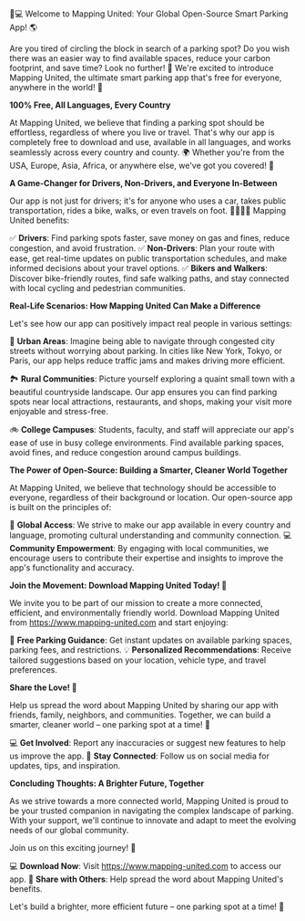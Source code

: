 🚗💻 Welcome to Mapping United: Your Global Open-Source Smart Parking App! 🌎

Are you tired of circling the block in search of a parking spot? Do you wish there was an easier way to find available spaces, reduce your carbon footprint, and save time? Look no further! 🤩 We're excited to introduce Mapping United, the ultimate smart parking app that's free for everyone, anywhere in the world! 🌟

**100% Free, All Languages, Every Country**

At Mapping United, we believe that finding a parking spot should be effortless, regardless of where you live or travel. That's why our app is completely free to download and use, available in all languages, and works seamlessly across every country and county. 🌍 Whether you're from the USA, Europe, Asia, Africa, or anywhere else, we've got you covered! 💚

**A Game-Changer for Drivers, Non-Drivers, and Everyone In-Between**

Our app is not just for drivers; it's for anyone who uses a car, takes public transportation, rides a bike, walks, or even travels on foot. 🚴‍♀️🚌💨 Mapping United benefits:

✅ **Drivers**: Find parking spots faster, save money on gas and fines, reduce congestion, and avoid frustration.
✅ **Non-Drivers**: Plan your route with ease, get real-time updates on public transportation schedules, and make informed decisions about your travel options.
✅ **Bikers and Walkers**: Discover bike-friendly routes, find safe walking paths, and stay connected with local cycling and pedestrian communities.

**Real-Life Scenarios: How Mapping United Can Make a Difference**

Let's see how our app can positively impact real people in various settings:

🌆 **Urban Areas**: Imagine being able to navigate through congested city streets without worrying about parking. In cities like New York, Tokyo, or Paris, our app helps reduce traffic jams and makes driving more efficient.

🏞️ **Rural Communities**: Picture yourself exploring a quaint small town with a beautiful countryside landscape. Our app ensures you can find parking spots near local attractions, restaurants, and shops, making your visit more enjoyable and stress-free.

🚲 **College Campuses**: Students, faculty, and staff will appreciate our app's ease of use in busy college environments. Find available parking spaces, avoid fines, and reduce congestion around campus buildings.

**The Power of Open-Source: Building a Smarter, Cleaner World Together**

At Mapping United, we believe that technology should be accessible to everyone, regardless of their background or location. Our open-source app is built on the principles of:

🌟 **Global Access**: We strive to make our app available in every country and language, promoting cultural understanding and community connection.
💻 **Community Empowerment**: By engaging with local communities, we encourage users to contribute their expertise and insights to improve the app's functionality and accuracy.

**Join the Movement: Download Mapping United Today! 📲**

We invite you to be part of our mission to create a more connected, efficient, and environmentally friendly world. Download Mapping United from https://www.mapping-united.com and start enjoying:

🌟 **Free Parking Guidance**: Get instant updates on available parking spaces, parking fees, and restrictions.
💡 **Personalized Recommendations**: Receive tailored suggestions based on your location, vehicle type, and travel preferences.

**Share the Love! 🤗**

Help us spread the word about Mapping United by sharing our app with friends, family, neighbors, and communities. Together, we can build a smarter, cleaner world – one parking spot at a time! 🌈

💻 **Get Involved**: Report any inaccuracies or suggest new features to help us improve the app.
📱 **Stay Connected**: Follow us on social media for updates, tips, and inspiration.

**Concluding Thoughts: A Brighter Future, Together**

As we strive towards a more connected world, Mapping United is proud to be your trusted companion in navigating the complex landscape of parking. With your support, we'll continue to innovate and adapt to meet the evolving needs of our global community.

Join us on this exciting journey! 💪

💻 **Download Now**: Visit https://www.mapping-united.com to access our app.
🤝 **Share with Others**: Help spread the word about Mapping United's benefits.

Let's build a brighter, more efficient future – one parking spot at a time! 🌟
